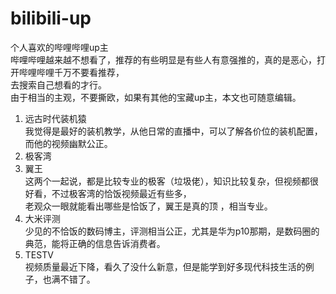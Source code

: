 # bilibili-up
个人喜欢的哔哩哔哩up主  
哔哩哔哩越来越不想看了，推荐的有些明显是有些人有意强推的，真的是恶心，打开哔哩哔哩千万不要看推荐，  
去搜索自己想看的才行。  
由于相当的主观，不要撕欧，如果有其他的宝藏up主，本文也可随意编辑。  
1. 远古时代装机猿  
我觉得是最好的装机教学，从他日常的直播中，可以了解各价位的装机配置，而他的视频幽默公正。  
2. 极客湾  
3. 翼王  
这两个一起说，都是比较专业的极客（垃圾佬），知识比较复杂，但视频都很好看，不过极客湾的恰饭视频最近有些多，  
老观众一眼就能看出哪些是恰饭了，翼王是真的顶 ，相当专业。  
4. 大米评测  
少见的不恰饭的数码博主，评测相当公正，尤其是华为p10那期，是数码圈的典范，能将正确的信息告诉消费者。  
5. TESTV  
视频质量最近下降，看久了没什么新意，但是能学到好多现代科技生活的例子，也满不错了。  

